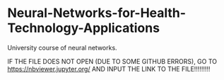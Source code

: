 # Neural-Networks-for-Health-Technology-Applications
University course of neural networks.

IF THE FILE DOES NOT OPEN (DUE TO SOME GITHUB ERRORS), GO TO https://nbviewer.jupyter.org/ AND INPUT THE LINK TO THE FILE!!!!!!!!!
